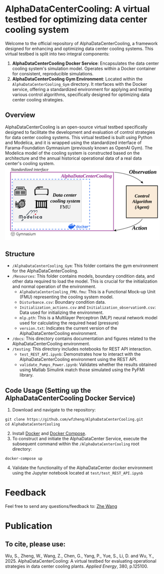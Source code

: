 # AlphaDataCenterCooling: A virtual testbed for optimizing data center cooling system
Welcome to the official repository of AlphaDataCenterCooling, a framework designed for enhancing and optimizing data center cooling systems. 
This virtual testbed is split into two integral components:
1) **AlphaDataCenterCooling Docker Service**: Encapsulates the data center cooling system's simulation model. 
Operates within a Docker container for consistent, reproducible simulations.
2) **AlphaDataCenterCooling Gym Environment**: Located within the `AlphaDataCenterCooling_Gym` directory. It nterfaces with the Docker service, 
offering a standardized environment for applying and testing various control algorithms, specifically designed for optimizing data center cooling strategies.

## Overview
AlphaDataCenterCooling is an open-source virtual testbed specifically designed to facilitate the development and 
evaluation of control strategies for data center cooling systems. This virtual testbed is built using Python and Modelica, 
and it is wrapped using the standardized interface of Farama-Foundation Gymnasium (previously known as OpenAI Gym). 
The Modelica model of the cooling system is constructed based on the architecture and the annual historical operational 
data of a real data center's cooling system.
<img src="docs/figs/figure.svg" width="900" />

## Structure
- `/AlphaDataCenterCooling_Gym`: This folder contains the gym environment for the AlphaDataCenterCooling.
- `/Resources`: This folder contains models, boundary condition data, and other data required to load the model. 
This is crucial for the initialization and normal operation of the environment.
    - `AlphaDataCenterCooling_FMU.fmu`: This is a Functional Mock-up Unit (FMU) representing the cooling system model.
    - `Disturbance.csv`: Boundary condition data.
    - `Initialization_actions.csv` and `Initialization_observation0.csv`: Data used for initializing the environment.
    - `mlp.pth`: This is a Multilayer Perceptron (MLP) neural network model used for calculating the required head (pressure) 
    - `version.txt`: Indicates the current version of the AlphaDataCenterCooling environment.
- `/docs`: This directory contains documentation and figures related to the AlphaDataCenterCooling environment.
- `/testing`:  This directory includes notebooks for REST API interaction.
    - `test_REST_API.ipynb`: Demonstrates how to interact with the AlphaDataCenterCooling environment using the REST API.
    - `validate_Pumps_Power.ipynb`: Validates whether the results obtained using Matlab Simulink match those simulated using the PyFMI library. 
## Code Usage (Setting up the AlphaDataCenterCooling Docker Service)
1) Download and navigate to the repository:
```
git clone https://github.com/wfzheng/AlphaDataCenterCooling.git
cd AlphaDataCenterCooling
```
2) Install [Docker](https://docs.docker.com/get-docker/) and [Docker Compose](https://docs.docker.com/compose/install/).
3) To construct and initiate the AlphaDataCenter Service, execute the subsequent command within the `/AlphaDataCenterCooling` root directory:
```
docker-compose up
```
4) Validate the functionality of the AlphaDataCenter docker environment using the Jupyter notebook located at  `test/test_REST_API.ipynb`

# Feedback

Feel free to send any questions/feedback to: [Zhe Wang](mailto:cezhewang@ust.hk) 

# Publication

## To cite, please use:
Wu, S., Zheng, W., Wang, Z., Chen, G., Yang, P., Yue, S., Li, D. and Wu, Y., 2025. AlphaDataCenterCooling: A virtual testbed for evaluating operational strategies in data center cooling plants. *Applied Energy*, 380, p.125100.
